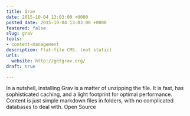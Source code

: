 ```yaml
---
title: Grav
date: 2015-10-04 13:03:00 +0000
posted_date: 2015-10-04 13:03:00 +0000
featured: false
slug: grav
tools:
- content-management
description: Flat-file CMS. (not static)
urls:
  website: http://getgrav.org/
draft: true

---
```

In a nutshell, installing Grav is a matter of unzipping the file. It is fast, has sophisticated caching, and a light footprint for optimal performance. Content is just simple markdown files in folders, with no complicated databases to deal with. Open Source
